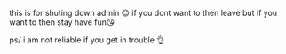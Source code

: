 this is for shuting down admin 😊
if you dont want to then leave but if you want to then stay
have fun😘

ps/ i am not reliable if you get in trouble 👌
